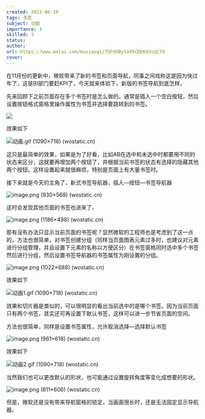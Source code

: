 ```yaml
---
created: 2022-06-19
tags: 书签
subject: 功能
importance: 3
skilled: 3
status:
author:
url: https://www.wolai.com/muxiaoqi/75PdXBySa95CDEKQJcqC7d
cover: 
---
```

在11月份的更新中，微软带来了新的书签和页面导航，同事之间戏称这是因为快过年了，这是BI部门要赶KPI了，今天就来体验下，新版的书签导航到底怎样。

先来回顾下之前页面存在多个书签时是怎么做的。通常是插入一个空白按钮，然后设置按钮格式窗格里操作属性为书签并选择要跳转到的书签。

![](https://secure2.wostatic.cn/static/iqrEuuR25vvfJwVMVgWFzL/image.png?auth_key=1655639454-bg3ZBciD5xndEtbrTup69b-0-127761ff80673f17b638aeede6655cd6)

效果如下

![动画.gif (1090×718) (wostatic.cn)](https://secure2.wostatic.cn/static/qbjqaQ4FB19XVvbY9TG53/%E5%8A%A8%E7%94%BB.gif?auth_key=1655992562-mQJuuxYEzPxcrHesgw2V4g-0-efc71f4085610da7296645ef267e18d5)

这只是最简单的效果，如果是为了好看，比如AB在选中和未选中时都要用不同的状态来区分，这就要再增加两个按钮了，并根据当前书签的状态有选择的隐藏其他两个按钮。这样设置起来就很麻烦，特别是页面上有大量书签时。

接下来就是今天的主角了，新式书签导航器，插入—按钮—书签导航器

![image.png (930×568) (wostatic.cn)](https://secure2.wostatic.cn/static/mrnW9f8sLsyjEvEdyh84eo/image.png?auth_key=1655992586-sN2zgPZRZWVqyUDmEbhBgq-0-7525ff211676c54388b1a6bdf043bd61)

这时会发现其他页面的书签也进来了，

![image.png (1186×498) (wostatic.cn)](https://secure2.wostatic.cn/static/jWGVyLT6vUormsArfGahnU/image.png?auth_key=1655992602-3yZhyB2hdrMRpUXBFvttpt-0-52bc8757ccaf6dee36ee028cc5fda849)

那有没有办法只显示当前页面的书签呢？显然微软的工程师也是考虑到了这一点的，方法也很简单，对书签创建分组（同样当页面图表元素过多时，也建议对元素进行分组管理，并且设置下元素的名称以方便区分）在书签窗格同时选中多个书签然后进行分组，然后设置书签导航器的书签属性为刚设置的分组。

![image.png (1022×688) (wostatic.cn)](https://secure2.wostatic.cn/static/5tSmabCdeMazsXZknLeEED/image.png?auth_key=1655992612-jXL6orHFf4FVT1ra8wpB4S-0-b779f1e131c3d1e135fb73780d3921e8)

效果如下

![动画1.gif (1090×718) (wostatic.cn)](https://secure2.wostatic.cn/static/5jeJqbyDuGgTs36piyZgVZ/%E5%8A%A8%E7%94%BB1.gif?auth_key=1655992562-nSW52JY2TZn3VH5iJMHC8Y-0-df41cf6b492b7a344c63327122746841)

效果和切片器是类似的，可以很明显的看出当前选中的是哪个书签。因为当前页面只有两个书签，其实还可再设置下默认书签，这样可以进一步节省页面的空间。

方法也很简单，同样是设置书签属性，允许取消选择—选择默认书签

![image.png (961×618) (wostatic.cn)](https://secure2.wostatic.cn/static/pcqjS1sGwMvkrMg7dDPzhX/image.png?auth_key=1655992629-eRmHzih8BAJTuFSwAsoW4s-0-bcfc3be0056538ff4566d8cadfbebdc4)

效果如下

![动画2.gif (1090×718) (wostatic.cn)](https://secure2.wostatic.cn/static/8GDPxP9ggjkTPaXD7Fc8fP/%E5%8A%A8%E7%94%BB2.gif?auth_key=1655992562-i5P9FFNcHkh7Y8cY2Cwz5f-0-a79697aa711536028d619aa0be8d764e)

当然我们也可以更改默认的形状，也可能通过设置旋转角度等变化成想要的形状。

![image.png (811×606) (wostatic.cn)](https://secure2.wostatic.cn/static/mDrNsTfWmSN3VxE67gx4ir/image.png?auth_key=1655992648-aZAqXNy9taPFQJnChtEpi9-0-143cc6fca9776e783a6617df8849d150)

但是，微软还是没有带来导航窗格的锁定，当画面很长时，还是无法固定显示导航器。